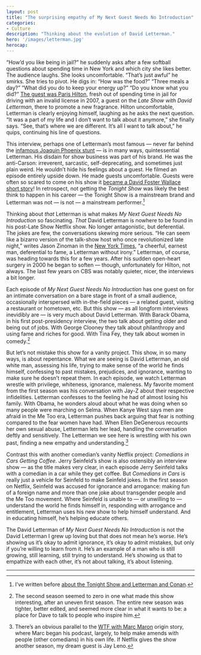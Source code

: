 ```yaml
---
layout: post
title: "The surprising empathy of My Next Guest Needs No Introduction"
categories:
- Culture
description: "Thinking about the evolution of David Letterman."
hero: '/images/letterman.jpg'
herocap:
---
```


“How’d you like being in jail?” he suddenly asks after a few softball questions about spending time in New York and which city she likes better. The audience laughs. She looks uncomfortable. “That’s just awful” he smirks. She tries to pivot. He digs in: “How was the food?” “Three meals a day?” “What did you do to keep your energy up?” “Do you know what you did?” [The guest was Paris Hilton](https://www.youtube.com/watch?v=bAT_nY0n9P0&t), fresh out of spending time in jail for driving with an invalid license in 2007, a guest on the *Late Show with David Letterman*, there to promote a new fragrance. Hilton uncomfortable, Letterman is clearly enjoying himself, laughing as he asks the next question. “It was a part of my life and I don’t want to talk about it anymore,” she finally says. “See, that’s where we are different. It’s all I want to talk about,” he quips, continuing his line of questions.

This interview, perhaps one of Letterman’s most famous — never far behind the [infamous Joaquin Phoenix stunt](https://youtu.be/RRb_3hCa72Y) — is in many ways, quintessential Letterman. His disdain for show business was part of his brand. He was the anti-Carson: irreverent, sarcastic, self-deprecating, and  sometimes just plain weird. He wouldn’t hide his feelings about a guest. He filmed an episode entirely upside down. He made guests uncomfortable. Guests were often so scared to come on his show it [became a David Foster Wallace short story](https://playboysfw.kinja.com/late-night-david-foster-wallaces-first-published-fict-1304018034/all)! In retrospect, not getting the *Tonight Show* was likely the best think to happen in his career — the Tonight Show is a mainstream brand and Letterman was not — is not — a mainstream performer.[^1]

Thinking about *that* Letterman is what makes *My Next Guest Needs No Introduction* so fascinating. *That* David Letterman is nowhere to be found in his post-Late Show Netflix show. No longer antagonistic, but deferential. The jokes are few, the conversations skewing more serious. “He can seem like a bizarro version of the talk-show host who once revolutionized late night,” writes Jason Zinoman in the [New York Times](https://www.nytimes.com/2019/05/31/arts/television/david-letterman-netflix.html?rref=collection%2Fbyline%2Fjason-zinoman&action=click&contentCollection=undefined&region=stream&module=stream_unit&version=latest&contentPlacement=2&pgtype=collection), “a cheerful, earnest man, deferential to fame, a Letterman without irony.” Letterman, of course, was heading towards this for a few years. After his sudden open-heart surgery in 2000 he began to soften — though, unfortunately for Hilton, not always. The last few years on CBS was notably quieter, nicer, the interviews a bit longer.

Each episode of *My Next Guest Needs No Introduction* has one guest on for an intimate conversation on a bare stage in front of a small audience, occasionally interspersed with in-the-field pieces — a related guest, visiting a restaurant or hometown, etc. But this show — as all longform interviews inevidibly are — is very much about David Letterman. With Barack Obama, in his first post-presidency interview, the two talk about getting older and being out of jobs. With George Clooney they talk about philanthropy and using fame and riches for good. With Tina Fey, they talk about women in comedy.[^2]

But let’s not mistake this show for a vanity project. This show, in so many ways, is about repentance. What we are seeing is David Letterman, an old white man, assessing his life, trying to make sense of the world he finds himself, confessing to past mistakes, prejudices, and ignorance, wanting to make sure he doesn’t repeat them. In each episode, we watch Letterman wrestle with privilege, whiteness, ignorance, maleness. My favorite moment from the first season was his conversation with Jay-Z about their respective infidelities. Letterman confesses to the feeling he had of almost losing his family. With Obama, he wonders aloud about what he was doing when so many people were marching on Selma. When Kanye West says men are afraid in the Me Too era, Letterman pushes back arguing that fear is nothing compared to the fear women have had. When Ellen DeGenerous recounts her own sexual abuse, Letterman lets her lead, handling the conversation deftly and sensitively. The Letterman we see here is wrestling with his own past, finding a new empathy and understanding.[^3]

Contrast this with another comedian’s vanity Netflix project: *Comedians in Cars Getting Coffee*. Jerry Seinfeld’s show is also ostensibly an interview show — as the title makes very clear, in each episode Jerry Seinfeld talks with a comedian in a car while they get coffee. But *Comedians in Cars* is really just a vehicle for Seinfeld to make Seinfeld jokes. In the first season on Netflix, Seinfeld was accused for ignorance and arrogance: making fun of a foreign name and more than one joke about transgender people and the Me Too movement. Where Seinfeld is unable to — or unwilling to — understand the world he finds himself in, responding with arrogance and entitlement, Letterman uses his new show to help himself understand. And in educating himself, he’s helping educate others.

The David Letterman of *My Next Guest Needs No Introduction* is not the David Letterman I grew up loving but that does not mean he’s worse. He’s showing us it’s okay to admit ignorance, it’s okay to admit mistakes, but only if you’re willing to learn from it. He’s an example of a man who is still growing, still learning, still trying to understand. He’s showing us that to empathize with each other, it’s not about talking, it’s about listening.

* * *

[^1]: I’ve written before [about the Tonight Show and Letterman and Conan](https://www.jarrettfuller.blog/2019/01/conan/).

[^2]: The second season seemed to zero in one what made this show interesting, after an uneven first season. The entire new season was tighter, better edited, and seemed more clear in what it wants to be: a place for Dave to talk to people who inspire him.

[^3]: There’s an obvious parallel to the [WTF with Marc Maron](http://www.wtfpod.com) origin story, where Marc began his podcast, largely, to help make amends with people (other comedians) in his own life. If Netflix gives the show another season, my dream guest is Jay Leno.
